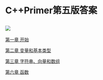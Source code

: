 # C++Primer第五版答案
![](http://a2.qpic.cn/psb?/V10WXPEX3obO4a/B9brEhyvPe3d72*NlZTA.hpIgJ3x9oklYlLMLvrAlNs!/b/dDwBAAAAAAAA&bo=QgGaAQAAAAARB.g!&rf=viewer_4)
---
[第一章  开始](./Chapter_1)

[第二章  变量和基本类型](./Chapter_2)

[第三章  字符串、向量和数组](./Chapter_3)

[第六章  函数](./Chapter_6)
